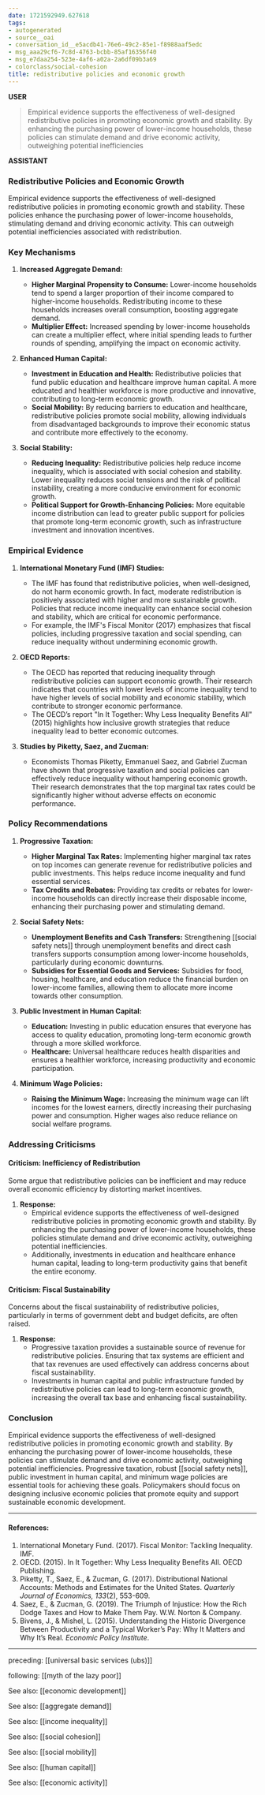 ```yaml
---
date: 1721592949.627618
tags:
- autogenerated
- source__oai
- conversation_id__e5acdb41-76e6-49c2-85e1-f8988aaf5edc
- msg_aaa29cf6-7c8d-4763-bcbb-85af16356f40
- msg_e7daa254-523e-4af6-a02a-2a6df09b3a69
- colorclass/social-cohesion
title: redistributive policies and economic growth
---
```


**USER**

> Empirical evidence supports the effectiveness of well-designed redistributive policies in promoting economic growth and stability. By enhancing the purchasing power of lower-income households, these policies can stimulate demand and drive economic activity, outweighing potential inefficiencies


**ASSISTANT**

### Redistributive Policies and Economic Growth

Empirical evidence supports the effectiveness of well-designed redistributive policies in promoting economic growth and stability. These policies enhance the purchasing power of lower-income households, stimulating demand and driving economic activity. This can outweigh potential inefficiencies associated with redistribution.

### Key Mechanisms

1. **Increased Aggregate Demand:**
   - **Higher Marginal Propensity to Consume:** Lower-income households tend to spend a larger proportion of their income compared to higher-income households. Redistributing income to these households increases overall consumption, boosting aggregate demand.
   - **Multiplier Effect:** Increased spending by lower-income households can create a multiplier effect, where initial spending leads to further rounds of spending, amplifying the impact on economic activity.

2. **Enhanced Human Capital:**
   - **Investment in Education and Health:** Redistributive policies that fund public education and healthcare improve human capital. A more educated and healthier workforce is more productive and innovative, contributing to long-term economic growth.
   - **Social Mobility:** By reducing barriers to education and healthcare, redistributive policies promote social mobility, allowing individuals from disadvantaged backgrounds to improve their economic status and contribute more effectively to the economy.

3. **Social Stability:**
   - **Reducing Inequality:** Redistributive policies help reduce income inequality, which is associated with social cohesion and stability. Lower inequality reduces social tensions and the risk of political instability, creating a more conducive environment for economic growth.
   - **Political Support for Growth-Enhancing Policies:** More equitable income distribution can lead to greater public support for policies that promote long-term economic growth, such as infrastructure investment and innovation incentives.

### Empirical Evidence

1. **International Monetary Fund (IMF) Studies:**
   - The IMF has found that redistributive policies, when well-designed, do not harm economic growth. In fact, moderate redistribution is positively associated with higher and more sustainable growth. Policies that reduce income inequality can enhance social cohesion and stability, which are critical for economic performance.
   - For example, the IMF's Fiscal Monitor (2017) emphasizes that fiscal policies, including progressive taxation and social spending, can reduce inequality without undermining economic growth.

2. **OECD Reports:**
   - The OECD has reported that reducing inequality through redistributive policies can support economic growth. Their research indicates that countries with lower levels of income inequality tend to have higher levels of social mobility and economic stability, which contribute to stronger economic performance.
   - The OECD’s report "In It Together: Why Less Inequality Benefits All" (2015) highlights how inclusive growth strategies that reduce inequality lead to better economic outcomes.

3. **Studies by Piketty, Saez, and Zucman:**
   - Economists Thomas Piketty, Emmanuel Saez, and Gabriel Zucman have shown that progressive taxation and social policies can effectively reduce inequality without hampering economic growth. Their research demonstrates that the top marginal tax rates could be significantly higher without adverse effects on economic performance.

### Policy Recommendations

1. **Progressive Taxation:**
   - **Higher Marginal Tax Rates:** Implementing higher marginal tax rates on top incomes can generate revenue for redistributive policies and public investments. This helps reduce income inequality and fund essential services.
   - **Tax Credits and Rebates:** Providing tax credits or rebates for lower-income households can directly increase their disposable income, enhancing their purchasing power and stimulating demand.

2. **Social Safety Nets:**
   - **Unemployment Benefits and Cash Transfers:** Strengthening [[social safety nets]] through unemployment benefits and direct cash transfers supports consumption among lower-income households, particularly during economic downturns.
   - **Subsidies for Essential Goods and Services:** Subsidies for food, housing, healthcare, and education reduce the financial burden on lower-income families, allowing them to allocate more income towards other consumption.

3. **Public Investment in Human Capital:**
   - **Education:** Investing in public education ensures that everyone has access to quality education, promoting long-term economic growth through a more skilled workforce.
   - **Healthcare:** Universal healthcare reduces health disparities and ensures a healthier workforce, increasing productivity and economic participation.

4. **Minimum Wage Policies:**
   - **Raising the Minimum Wage:** Increasing the minimum wage can lift incomes for the lowest earners, directly increasing their purchasing power and consumption. Higher wages also reduce reliance on social welfare programs.

### Addressing Criticisms

#### Criticism: Inefficiency of Redistribution

Some argue that redistributive policies can be inefficient and may reduce overall economic efficiency by distorting market incentives.

1. **Response:**
   - Empirical evidence supports the effectiveness of well-designed redistributive policies in promoting economic growth and stability. By enhancing the purchasing power of lower-income households, these policies stimulate demand and drive economic activity, outweighing potential inefficiencies.
   - Additionally, investments in education and healthcare enhance human capital, leading to long-term productivity gains that benefit the entire economy.

#### Criticism: Fiscal Sustainability

Concerns about the fiscal sustainability of redistributive policies, particularly in terms of government debt and budget deficits, are often raised.

1. **Response:**
   - Progressive taxation provides a sustainable source of revenue for redistributive policies. Ensuring that tax systems are efficient and that tax revenues are used effectively can address concerns about fiscal sustainability.
   - Investments in human capital and public infrastructure funded by redistributive policies can lead to long-term economic growth, increasing the overall tax base and enhancing fiscal sustainability.

### Conclusion

Empirical evidence supports the effectiveness of well-designed redistributive policies in promoting economic growth and stability. By enhancing the purchasing power of lower-income households, these policies can stimulate demand and drive economic activity, outweighing potential inefficiencies. Progressive taxation, robust [[social safety nets]], public investment in human capital, and minimum wage policies are essential tools for achieving these goals. Policymakers should focus on designing inclusive economic policies that promote equity and support sustainable economic development.

---

#### References:

1. International Monetary Fund. (2017). Fiscal Monitor: Tackling Inequality. IMF.
2. OECD. (2015). In It Together: Why Less Inequality Benefits All. OECD Publishing.
3. Piketty, T., Saez, E., & Zucman, G. (2017). Distributional National Accounts: Methods and Estimates for the United States. *Quarterly Journal of Economics, 133*(2), 553-609.
4. Saez, E., & Zucman, G. (2019). The Triumph of Injustice: How the Rich Dodge Taxes and How to Make Them Pay. W.W. Norton & Company.
5. Bivens, J., & Mishel, L. (2015). Understanding the Historic Divergence Between Productivity and a Typical Worker’s Pay: Why It Matters and Why It’s Real. *Economic Policy Institute*.


---

preceding: [[universal basic services (ubs)]]  


following: [[myth of the lazy poor]]

See also: [[economic development]]


See also: [[aggregate demand]]


See also: [[income inequality]]


See also: [[social cohesion]]


See also: [[social mobility]]


See also: [[human capital]]


See also: [[economic activity]]